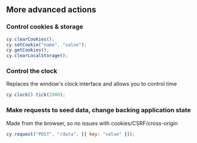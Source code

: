 ## More advanced actions

### Control cookies & storage

```javascript
cy.clearCookies();
cy.setCookie("name", "value");
cy.getCookies();
cy.clearLocalStorage();
```

### Control the clock

Replaces the window's clock interface and allows you to control time

```javascript
cy.clock().tick(2000);
```

### Make requests to seed data, change backing application state

Made from the browser, so no issues with cookies/CSRF/cross-origin

```javascript
cy.request("POST", "/data", [{ key: "value" }]);
```
